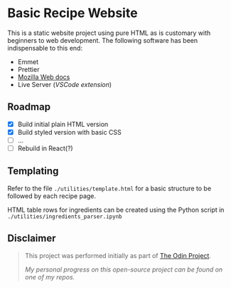 # Basic Recipe Website

This is a static website project using pure HTML as is customary with beginners to web development. The following software has been indispensable to this end:

- Emmet
- Prettier
- [Mozilla Web docs](https://developer.mozilla.org/en-US/docs/Web/)
- Live Server (_VSCode extension_)

## Roadmap

- [x] Build initial plain HTML version
- [x] Build styled version with basic CSS
- [ ] ...
- [ ] Rebuild in React(?)

## Templating

Refer to the file `./utilities/template.html` for a basic structure to be followed by each recipe page.

HTML table rows for ingredients can be created using the Python script in `./utilities/ingredients_parser.ipynb`

## Disclaimer

> This project was performed initially as part of [The Odin Project](https://www.theodinproject.com/).
>
> _My personal progress on this open-source project can be found on one of my repos._

